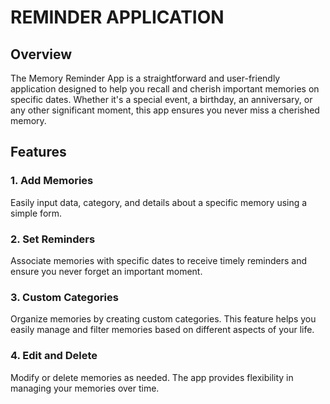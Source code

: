# REMINDER APPLICATION

## Overview

The Memory Reminder App is a straightforward and user-friendly application designed to help you recall and cherish important memories on specific dates. Whether it's a special event, a birthday, an anniversary, or any other significant moment, this app ensures you never miss a cherished memory.

## Features

### 1. Add Memories

Easily input data, category, and details about a specific memory using a simple form.

### 2. Set Reminders

Associate memories with specific dates to receive timely reminders and ensure you never forget an important moment.

### 3. Custom Categories

Organize memories by creating custom categories. This feature helps you easily manage and filter memories based on different aspects of your life.

### 4. Edit and Delete

Modify or delete memories as needed. The app provides flexibility in managing your memories over time.




